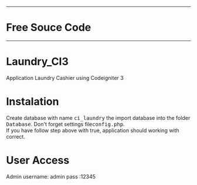 ------------------------------------------------------------------------------------------------------------------------
# Free Souce Code
------------------------------------------------------------------------------------------------------------------------
# Laundry_CI3
Application Laundry Cashier using Codeigniter 3
# Instalation
Create database with name <kbd>ci_laundry</kbd> the import database into the folder <kbd>Database</kbd>. Don't forget settings file<kbd>config.php</kbd>. <br>
If you have follow step above with true, application should working with correct. 
# User Access
  Admin 
	username: admin 
	pass     :12345



